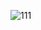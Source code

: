 ![111](https://github.com/RoshanKhalinG/Palindroe-Checker/assets/102815285/95b11de3-c0d7-4283-97d8-d08fc603216c)
